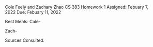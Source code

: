 Cole Feely and Zachary Zhao
CS 383 Homework 1
Assigned: Febuary 7, 2022
Due: Febuary 11, 2022

Best Meals:
Cole- 

Zach- 


Sources Consulted:


